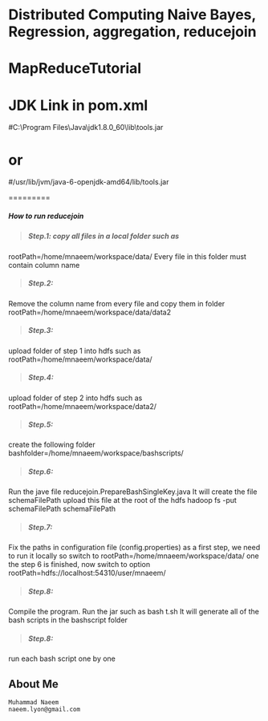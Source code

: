 Distributed Computing
Naive Bayes, Regression, aggregation, reducejoin
=========
# MapReduceTutorial
# JDK Link in pom.xml

#C:\Program Files\Java\jdk1.8.0_60\lib\tools.jar
# or
#/usr/lib/jvm/java-6-openjdk-amd64/lib/tools.jar


=========
##### How to run reducejoin  ##########

>##### Step.1: copy all files in a local folder such as 
rootPath=/home/mnaeem/workspace/data/
Every file in this folder must contain column name 

>##### Step.2:
Remove the column name from every file and copy them in folder
rootPath=/home/mnaeem/workspace/data/data2

>##### Step.3: 
upload folder of step 1 into hdfs such as
rootPath=/home/mnaeem/workspace/data/

>##### Step.4: 
upload folder of step 2 into hdfs such as
rootPath=/home/mnaeem/workspace/data2/

>##### Step.5: 
create the following folder
bashfolder=/home/mnaeem/workspace/bashscripts/

>##### Step.6: 
Run the jave file reducejoin.PrepareBashSingleKey.java
It will create the file schemaFilePath
upload this file at the root of the hdfs 
hadoop fs -put schemaFilePath schemaFilePath

>##### Step.7: 
Fix the paths in configuration file (config.properties)
as a first step, we need to run it locally so switch to 
rootPath=/home/mnaeem/workspace/data/
one the step 6 is finished, now switch to option
rootPath=hdfs://localhost:54310/user/mnaeem/

>##### Step.8: 
Compile the program. Run the jar such as
bash t.sh
It will generate all of the bash scripts in the 
bashscript folder

>##### Step.8: 
run each bash script one by one


About Me
---------
```
Muhammad Naeem
naeem.lyon@gmail.com
```
